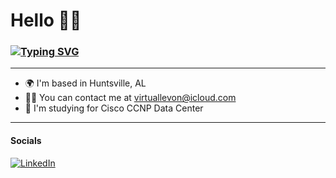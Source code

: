 # Hello 👋🏾
### [![Typing SVG](https://readme-typing-svg.demolab.com?font=JetBrains+Mono&pause=1000&color=007BFF&random=false&width=435&lines=Jr.+Network+Adminstrator)](https://git.io/typing-svg) 

---

*   🌍  I'm based in Huntsville, AL
*   🤙🏾  You can contact me at [virtuallevon@icloud.com](mailto:virtuallevon@icloud.com)
*   🧠  I'm studying for Cisco CCNP Data Center

---

#### Socials
[![LinkedIn](https://skillicons.dev/icons?i=linkedin)](https://www.linkedin.com/in/levon-watkins-jr-5bb034238/)&nbsp;

